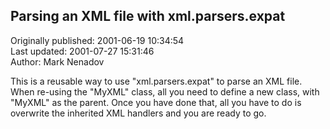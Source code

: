 ## Parsing an XML file with xml.parsers.expat  
Originally published: 2001-06-19 10:34:54  
Last updated: 2001-07-27 15:31:46  
Author: Mark Nenadov  
  
This is a reusable way to use "xml.parsers.expat" to parse an XML file. When re-using the "MyXML" class, all you need to define a new class, with "MyXML" as the parent. Once you have done that, all you have to do is overwrite the inherited XML handlers and you are ready to go.